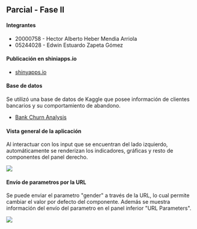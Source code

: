 ## Parcial - Fase II

#### Integrantes

* 20000758 - Hector Alberto Heber Mendia Arriola
* 05244028 - Edwin Estuardo Zapeta Gómez

#### **Publicación en shiniapps.io** 

* [shinyapps.io](https://estuardozapeta.shinyapps.io/Fase2/)

#### **Base de datos** 

Se utilizó una base de datos de Kaggle que posee información de clientes bancarios y su comportamiento de abandono.

* [Bank Churn Analysis](https://www.kaggle.com/sanskrutipanda/analysis-of-banking-data-model)

#### **Vista general de la aplicación**

Al interactuar con los input que se encuentran del lado izquierdo, automáticamente se renderizan los indicadores, gráficas y resto de componentes del panel derecho.

<img src="https://raw.githubusercontent.com/estuardozapeta/Product-Development-Parcial-Fase2/main/image-1.png">

#### **Envío de parametros por la URL**

Se puede enviar el parametro "gender" a través de la URL, lo cual permite cambiar el valor por defecto del componente. Además se muestra información del envío del parametro en el panel inferior "URL Parameters".

<img src="https://raw.githubusercontent.com/estuardozapeta/Product-Development-Parcial-Fase2/main/image-2.png">